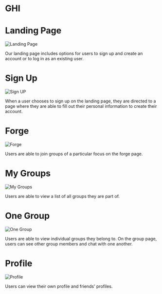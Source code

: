 # GHI

# Landing Page
![Landing Page](wireframe/landing_page.png)

Our landing page includes options for users to sign up and create an account or to log in as an existing user.

# Sign Up
![Sign UP](wireframe/signup.png)

When a user chooses to sign up on the landing page, they are directed to a page where they are able to fill out their personal information to create their account.

# Forge
![Forge](wireframe/forge.png)

Users are able to join groups of a particular focus on the forge page.

# My Groups
![My Groups](wireframe/mygroups.png)

Users are able to view a list of all groups they are part of.

# One Group
![One Group](wireframe/onegroup.png)

Users are able to view individual groups they belong to. On the group page, users can see other group members and chat with one another.

# Profile
![Profile](wireframe/profile.png)

Users can view their own profile and friends' profiles.
